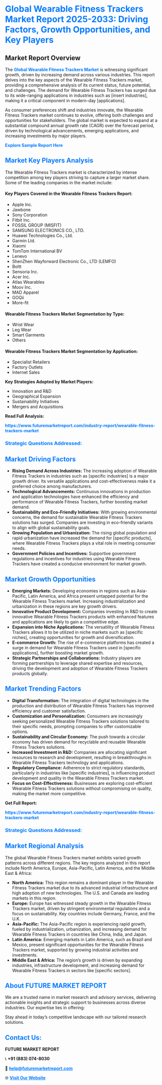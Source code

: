 <h1 style="color: #007BFF;">Global Wearable Fitness Trackers Market Report 2025-2033: Driving Factors, Growth Opportunities, and Key Players</h1>

<section id="overview">
<h2>Market Report Overview</h2>
<p>The <a href="https://www.futuremarketreport.com/industry-report/wearable-fitness-trackers-market" style="color: #007BFF; text-decoration: none;"><strong>Global Wearable Fitness Trackers Market</strong></a> is witnessing significant growth, driven by increasing demand across various industries. This report delves into the key aspects of the Wearable Fitness Trackers market, providing a comprehensive analysis of its current status, future potential, and challenges. The demand for Wearable Fitness Trackers has surged due to its wide-ranging applications in industries such as [insert industries], making it a critical component in modern-day [applications].</p>
<p>As consumer preferences shift and industries innovate, the Wearable Fitness Trackers market continues to evolve, offering both challenges and opportunities for stakeholders. The global market is expected to expand at a substantial compound annual growth rate (CAGR) over the forecast period, driven by technological advancements, emerging applications, and increasing investments by major players.</p>
</section>

<section id="overview">
<p><a href="https://www.futuremarketreport.com/request-sample/reportId=82391" style="color: #007BFF; text-decoration: none;"><strong>Explore Sample Report Here</strong></a></p>
</section>

<section id="key-players">
<h2 style="color: #007BFF;">Market Key Players Analysis</h2>
<p>The Wearable Fitness Trackers market is characterized by intense competition among key players striving to capture a larger market share. Some of the leading companies in the market include:</p>
<h4>Key Players Covered in the Wearable Fitness Trackers Report:</h4>
<ul><li>Apple Inc.</li><li>Jawbone</li><li>Sony Corporation</li><li>Fitbit Inc.</li><li>FOSSIL GROUP (MISFIT)</li><li>SAMSUNG ELECTRONICS CO., LTD.</li><li>Huawei Technologies Co., Ltd.</li><li>Garmin Ltd.</li><li>Xiaomi</li><li>TomTom International BV</li><li>Lenevo</li><li>ShenZhen Wayforward Electronic Co., LTD (LEMFO)</li><li>Boltt</li><li>Sensoria Inc.</li><li>Acer Inc.</li><li>Atlas Wearables</li><li>Moov Inc.</li><li>MAD Apparel</li><li>GOQii</li><li>More-fit</li></ul>
<h4>Wearable Fitness Trackers Market Segmentation by Type:</h4>
<ul><li>Wrist Wear</li><li>Leg Wear</li><li>Smart Garments</li><li>Others</li></ul>

<h4>Wearable Fitness Trackers Market Segmentation by Application:</h4>
<ul><li>Specialist Retailers</li><li>Factory Outlets</li><li>Internet Sales</li></ul>
<p><strong>Key Strategies Adopted by Market Players:</strong></p>
<ul>
<li>Innovation and R&D</li>
<li>Geographical Expansion</li>
<li>Sustainability Initiatives</li>
<li>Mergers and Acquisitions</li>
</ul>
</section>

<section>
<p><strong>Read Full Analysis: </strong></p><a href="https://www.futuremarketreport.com/industry-report/wearable-fitness-trackers-market" style="color: #007BFF; text-decoration: none;"><strong>https://www.futuremarketreport.com/industry-report/wearable-fitness-trackers-market</strong></a>
<h3 style="color: #007BFF;">Strategic Questions Addressed:</h3>
</section>

<section id="driving-factors">
<h2 style="color: #007BFF;">Market Driving Factors</h2>
<ul>
<li><strong>Rising Demand Across Industries:</strong> The increasing adoption of Wearable Fitness Trackers in industries such as [specific industries] is a major growth driver. Its versatile applications and cost-effectiveness make it a preferred choice among manufacturers.</li>
<li><strong>Technological Advancements:</strong> Continuous innovations in production and application technologies have enhanced the efficiency and performance of Wearable Fitness Trackers, further boosting market demand.</li>
<li><strong>Sustainability and Eco-Friendly Initiatives:</strong> With growing environmental concerns, the demand for sustainable Wearable Fitness Trackers solutions has surged. Companies are investing in eco-friendly variants to align with global sustainability goals.</li>
<li><strong>Growing Population and Urbanization:</strong> The rising global population and rapid urbanization have increased the demand for [specific products], where Wearable Fitness Trackers plays a vital role in meeting consumer needs.</li>
<li><strong>Government Policies and Incentives:</strong> Supportive government regulations and incentives for industries using Wearable Fitness Trackers have created a conducive environment for market growth.</li>
</ul>
</section>

<section id="growth-opportunities">
<h2 style="color: #007BFF;">Market Growth Opportunities</h2>
<ul>
<li><strong>Emerging Markets:</strong> Developing economies in regions such as Asia-Pacific, Latin America, and Africa present untapped potential for the Wearable Fitness Trackers market. Increasing industrialization and urbanization in these regions are key growth drivers.</li>
<li><strong>Innovative Product Development:</strong> Companies investing in R&D to create innovative Wearable Fitness Trackers products with enhanced features and applications are likely to gain a competitive edge.</li>
<li><strong>Expansion into Niche Applications:</strong> The versatility of Wearable Fitness Trackers allows it to be utilized in niche markets such as [specific niches], creating opportunities for growth and diversification.</li>
<li><strong>E-commerce Growth:</strong> The rise of e-commerce platforms has created a surge in demand for Wearable Fitness Trackers used in [specific applications], further boosting market growth.</li>
<li><strong>Strategic Partnerships and Collaborations:</strong> Industry players are forming partnerships to leverage shared expertise and resources, driving the development and adoption of Wearable Fitness Trackers products globally.</li>
</ul>
</section>

<section id="trending-factors">
<h2 style="color: #007BFF;">Market Trending Factors</h2>
<ul>
<li><strong>Digital Transformation:</strong> The integration of digital technologies in the production and distribution of Wearable Fitness Trackers has improved efficiency and customer satisfaction.</li>
<li><strong>Customization and Personalization:</strong> Consumers are increasingly seeking personalized Wearable Fitness Trackers solutions tailored to their specific needs, prompting companies to offer customizable options.</li>
<li><strong>Sustainability and Circular Economy:</strong> The push towards a circular economy has driven demand for recyclable and reusable Wearable Fitness Trackers solutions.</li>
<li><strong>Increased Investment in R&D:</strong> Companies are allocating significant resources to research and development, resulting in breakthroughs in Wearable Fitness Trackers technology and applications.</li>
<li><strong>Regulatory Compliance:</strong> Adherence to strict regulatory standards, particularly in industries like [specific industries], is influencing product development and quality in the Wearable Fitness Trackers market.</li>
<li><strong>Focus on Cost-Effectiveness:</strong> Businesses are exploring cost-efficient Wearable Fitness Trackers solutions without compromising on quality, making the market more competitive.</li>
</ul>
</section>

<section>
<p><strong>Get Full Report: </strong></p><a href="https://www.futuremarketreport.com/industry-report/wearable-fitness-trackers-market" style="color: #007BFF; text-decoration: none;"><strong>https://www.futuremarketreport.com/industry-report/wearable-fitness-trackers-market</strong></a>
<h3 style="color: #007BFF;">Strategic Questions Addressed:</h3>
</section>


<section id="regional-analysis">
<h2 style="color: #007BFF;">Market Regional Analysis</h2>
<p>The global Wearable Fitness Trackers market exhibits varied growth patterns across different regions. The key regions analyzed in this report include North America, Europe, Asia-Pacific, Latin America, and the Middle East & Africa:</p>
<ul>
<li><strong>North America:</strong> This region remains a dominant player in the Wearable Fitness Trackers market due to its advanced industrial infrastructure and high adoption of new technologies. The U.S. and Canada are leading markets in this region.</li>
<li><strong>Europe:</strong> Europe has witnessed steady growth in the Wearable Fitness Trackers market, driven by stringent environmental regulations and a focus on sustainability. Key countries include Germany, France, and the U.K.</li>
<li><strong>Asia-Pacific:</strong> The Asia-Pacific region is experiencing rapid growth, fueled by industrialization, urbanization, and increasing demand for Wearable Fitness Trackers in countries like China, India, and Japan.</li>
<li><strong>Latin America:</strong> Emerging markets in Latin America, such as Brazil and Mexico, present significant opportunities for the Wearable Fitness Trackers market, supported by growing industrial activities and investments.</li>
<li><strong>Middle East & Africa:</strong> The region’s growth is driven by expanding industries, infrastructure development, and increasing demand for Wearable Fitness Trackers in sectors like [specific sectors].</li>
</ul>
</section>

<footer>
<h2 style="color: #007BFF;">About FUTURE MARKET REPORT</h2>
<p>We are a trusted name in market research and advisory services, delivering actionable insights and strategic support to businesses across diverse industries. Our expertise lies in offering:</p>

<p>Stay ahead in today’s competitive landscape with our tailored research solutions.</p>

<h2 style="color: #007BFF;">Contact Us:</h2>
<p><strong>FUTURE MARKET REPORT</strong></p>
<p>📞 <strong>+91 (883) 074-8030</strong></p>
<p>📧 <strong><a href="mailto:help@futuremarketreport.com" style="color: #007BFF;">help@futuremarketreport.com</a></strong></p>
<p>🌐 <strong><a href="https://www.futuremarketreport.com/" style="color: #007BFF;">Visit Our Website</a></strong></p>
</footer>